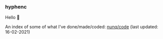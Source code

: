 ### hyphenc

Hello 👋

An index of some of what I've done/made/coded: [nunq/code](https://nunq.net/code) (last updated: 16-02-2021)
